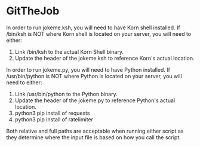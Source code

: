 # GitTheJob
In order to run jokeme.ksh, you will need to have Korn shell installed.  If /bin/ksh is NOT where Korn shell is located on your server, you will need to either:
 1. Link /bin/ksh to the actual Korn Shell binary.
 2. Update the header of the jokeme.ksh to reference Korn's actual location.

In order to run jokeme.py, you will need to have Python installed.  If /usr/bin/python is NOT where Python is located on your server, you will need to either:
 1. Link /usr/bin/python to the Python binary.
 2. Update the header of the jokeme.py to reference Python's actual location.
 3. python3 pip install of requests
 4. python3 pip install of ratelimiter

Both relative and full paths are acceptable when running either script as they determine where the input file is based on how you call the script.
